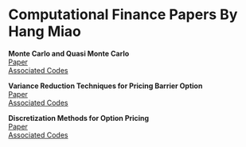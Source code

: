 # Computational Finance Papers By Hang Miao


**Monte Carlo and Quasi Monte Carlo**  
[Paper](QuasiMonteCarlo/Monte_Carlo_and_Quasi_Monte_Carlo.pdf)  
[Associated Codes](QuasiMonteCarlo/)  

**Variance Reduction Techniques for Pricing Barrier Option**  
[Paper](BarrierOption/Variance_Reduction_Techniques_for_Pricing_Barrier_Option.pdf)  
[Associated Codes](BarrierOption/)  

**Discretization Methods for Option Pricing**  
[Paper](Discretization_Methods_for_Option_Pricing.pdf)  
[Associated Codes](EuropeanOption/)  
